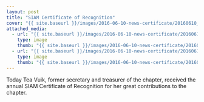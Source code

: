 ```yaml
---
layout: post
title: "SIAM Certificate of Recognition"
cover: "{{ site.baseurl }}/images/2016-06-10-news-certificate/20160610_160811.jpg"
attached_media:
  - url: "{{ site.baseurl }}/images/2016-06-10-news-certificate/20160610_160811.jpg"
    type: image
    thumb: "{{ site.baseurl }}/images/2016-06-10-news-certificate/20160610_160811-thumb.jpg"
  - url: "{{ site.baseurl }}/images/2016-06-10-news-certificate/20160610_160802.jpg"
    type: image
    thumb: "{{ site.baseurl }}/images/2016-06-10-news-certificate/20160610_160802-thumb.jpg"
---
```


Today Tea Vuik, former secretary and treasurer of the chapter, received the annual SIAM Certificate of Recognition
for her great contributions to the chapter.
